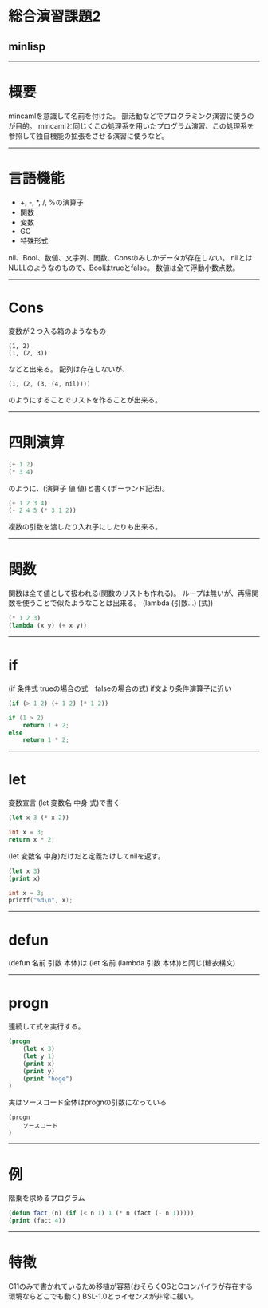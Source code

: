 # 総合演習課題2
## minlisp

---

# 概要

mincamlを意識して名前を付けた。
部活動などでプログラミング演習に使うのが目的。
mincamlと同じくこの処理系を用いたプログラム演習、この処理系を参照して独自機能の拡張をさせる演習に使うなど。

---

# 言語機能
 * +, -, *, /, %の演算子
 * 関数
 * 変数
 * GC
 * 特殊形式

nil、Bool、数値、文字列、関数、Consのみしかデータが存在しない。
nilとはNULLのようなのもので、Boolはtrueとfalse。
数値は全て浮動小数点数。

---

# Cons
変数が２つ入る箱のようなもの

```
(1, 2)
(1, (2, 3))
```
などと出来る。
配列は存在しないが、

```
(1, (2, (3, (4, nil))))
```

のようにすることでリストを作ることが出来る。

---

# 四則演算

```lisp
(+ 1 2)
(* 3 4)
```

のように、(演算子 値 値)と書く(ポーランド記法)。
```lisp
(+ 1 2 3 4)
(- 2 4 5 (* 3 1 2))
```
複数の引数を渡したり入れ子にしたりも出来る。

---

# 関数

関数は全て値として扱われる(関数のリストも作れる)。
ループは無いが、再帰関数を使うことで似たようなことは出来る。
(lambda (引数...) (式))

```lisp
(* 1 2 3)
(lambda (x y) (+ x y))
```

---

# if

(if 条件式 trueの場合の式　falseの場合の式)
if文より条件演算子に近い

```lisp
(if (> 1 2) (+ 1 2) (* 1 2))
```
```C
if (1 > 2)
	return 1 + 2;
else
	return 1 * 2;
```

---

# let
変数宣言
(let 変数名 中身 式)で書く

```lisp
(let x 3 (* x 2))
```
```C
int x = 3;
return x * 2;
```

(let 変数名 中身)だけだと定義だけしてnilを返す。

```lisp
(let x 3)
(print x)
```
```C
int x = 3;
printf("%d\n", x);
```

---

# defun
(defun 名前 引数 本体)は
(let 名前 (lambda 引数 本体))と同じ(糖衣構文)

---

# progn
連続して式を実行する。

```lisp
(progn
	(let x 3)
	(let y 1)
	(print x)
	(print y)
	(print "hoge")
)
```

実はソースコード全体はprognの引数になっている
```
(progn
	ソースコード
)
```

---

# 例

階乗を求めるプログラム

```lisp
(defun fact (n) (if (< n 1) 1 (* n (fact (- n 1)))))
(print (fact 4))
```

---

# 特徴
C11のみで書かれているため移植が容易(おそらくOSとCコンパイラが存在する環境ならどこでも動く)
BSL-1.0とライセンスが非常に緩い。
